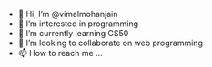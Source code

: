 - 👋 Hi, I’m @vimalmohanjain
- 👀 I’m interested in programming
- 🌱 I’m currently learning CS50
- 💞️ I’m looking to collaborate on web programming
- 📫 How to reach me ...

<!---
vimalmohanjain/vimalmohanjain is a ✨ special ✨ repository because its `README.md` (this file) appears on your GitHub profile.
You can click the Preview link to take a look at your changes.
--->
